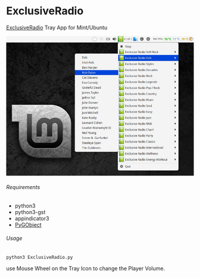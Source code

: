 # ExclusiveRadio
[ExclusiveRadio](https://exclusive.radio/) Tray App for Mint/Ubuntu

![alt text](https://github.com/Axel-Erfurt/ExclusiveRadio/blob/master/er_screenshot.png)

###### Requirements ######

- python3
- python3-gst
- appindicator3
- [PyGObject](https://pygobject.readthedocs.io/en/latest/getting_started.html#ubuntu-getting-started)

###### Usage ######

`python3 ExclusiveRadio.py`

use Mouse Wheel on the Tray Icon to change the Player Volume.

